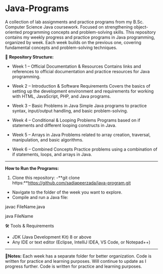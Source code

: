 # Java-Programs
A collection of lab assignments and practice programs from my B.Sc. Computer Science Java coursework. Focused on strengthening object-oriented programming concepts and problem-solving skills.
This repository contains my weekly progress and practice programs in Java programming, organized by week. Each week builds on the previous one, covering fundamental concepts and problem-solving techniques.

📂 **Repository Structure:**

+ Week 1 – Official Documentation & Resources
Contains links and references to official documentation and practice resources for Java programming.

+ Week 2 – Introduction & Software Requirements
Covers the basics of setting up the development environment and requirements for working with HTML, JavaScript, PHP, and Java programs.

+ Week 3 – Basic Problems in Java
Simple Java programs to practice syntax, input/output handling, and basic problem-solving.

+ Week 4 – Conditional & Looping Problems
Programs based on if statements and different looping constructs in Java.

+ Week 5 – Arrays in Java
Problems related to array creation, traversal, manipulation, and basic algorithms.

+ Week 6 – Combined Concepts
Practice problems using a combination of if statements, loops, and arrays in Java.

---

**How to Run the Programs:**

1. Clone this repository:
-**git clone https:**https://github.com/sadiapeerzada/java-program.git
- Navigate to the folder of the week you want to explore.
- Compile and run a Java file:

javac FileName.java

java FileName

🛠️ Tools & Requirements
- JDK (Java Development Kit) 8 or above
- Any IDE or text editor (Eclipse, IntelliJ IDEA, VS Code, or Notepad++)

---

📖**Notes:**
Each week has a separate folder for better organization.
Code is written for practice and learning purposes.
Will continue to update as I progress further.
Code is written for practice and learning purposes.

